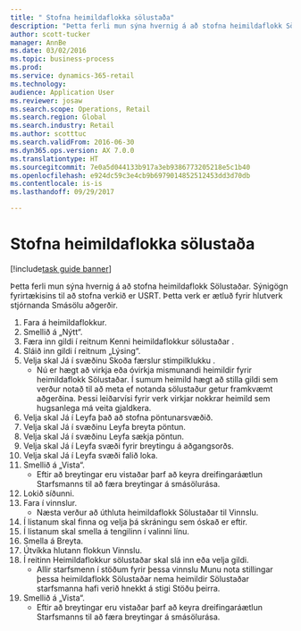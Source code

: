 ```yaml
--- 
title: " Stofna heimildaflokka sölustaða"
description: "Þetta ferli mun sýna hvernig á að stofna heimildaflokk Sölustaðar."
author: scott-tucker
manager: AnnBe
ms.date: 03/02/2016
ms.topic: business-process
ms.prod: 
ms.service: dynamics-365-retail
ms.technology: 
audience: Application User
ms.reviewer: josaw
ms.search.scope: Operations, Retail
ms.search.region: Global
ms.search.industry: Retail
ms.author: scotttuc
ms.search.validFrom: 2016-06-30
ms.dyn365.ops.version: AX 7.0.0
ms.translationtype: HT
ms.sourcegitcommit: 7e0a5d044133b917a3eb9386773205218e5c1b40
ms.openlocfilehash: e924dc59c3e4cb9b6979014852512453dd3d70db
ms.contentlocale: is-is
ms.lasthandoff: 09/29/2017

---
```

# <a name="create-pos-permission-groups"></a> Stofna heimildaflokka sölustaða

[!include[task guide banner](../includes/task-guide-banner.md)]

Þetta ferli mun sýna hvernig á að stofna heimildaflokk Sölustaðar. Sýnigögn fyrirtækisins til að stofna verkið er USRT. Þetta verk er ætluð fyrir hlutverk stjórnanda Smásölu aðgerðir.

1. Fara á heimildaflokkur.
2. Smellið á „Nýtt“.
3. Færa inn gildi í reitnum Kenni heimildaflokkur sölustaðar .
4. Sláið inn gildi í reitnum „Lýsing“.
5. Velja skal Já í svæðinu Skoða færslur stimpilklukku .
    * Nú er hægt að virkja eða óvirkja mismunandi heimildir fyrir heimildaflokk Sölustaðar. Í sumum heimild hægt að stilla gildi sem verður notað til að meta ef notanda sölustaður getur framkvæmt aðgerðina.  Þessi leiðarvísi fyrir verk virkjar nokkrar heimild sem hugsanlega má veita gjaldkera.  
6. Velja skal Já í Leyfa það að stofna pöntunarsvæðið.
7. Velja skal Já í svæðinu Leyfa breyta pöntun.
8. Velja skal Já í svæðinu Leyfa sækja pöntun.
9. Velja skal Já í Leyfa svæði fyrir breytingu á aðgangsorðs.
10. Velja skal Já í Leyfa svæði falið loka.
11. Smellið á „Vista“.
    * Eftir að breytingar eru vistaðar þarf að keyra dreifingaráætlun Starfsmanns til að færa breytingar á smásölurása.  
12. Lokið síðunni.
13. Fara í vinnslur.
    * Næsta verður að úthluta heimildaflokk Sölustaðar til Vinnslu.  
14. Í listanum skal finna og velja þá skráningu sem óskað er eftir.
15. Í listanum skal smella á tengilinn í valinni línu.
16. Smella á Breyta.
17. Útvíkka hlutann flokkun Vinnslu.
18. Í reitinn Heimildaflokkur sölustaðar skal slá inn eða velja gildi.
    * Allir starfsmenn í stöðum fyrir þessa vinnslu Munu nota stillingar þessa heimildaflokk Sölustaðar nema heimildir Sölustaðar starfsmanna hafi verið hnekkt á stigi Stöðu þeirra.  
19. Smellið á „Vista“.
    * Eftir að breytingar eru vistaðar þarf að keyra dreifingaráætlun Starfsmanns til að færa breytingar á smásölurása.  


